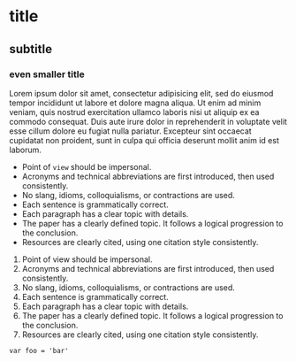 title
=====

subtitle
--------

### even smaller title

Lorem ipsum dolor sit amet, consectetur adipisicing elit, sed do eiusmod tempor incididunt ut labore et dolore magna aliqua. Ut enim ad minim veniam, quis nostrud exercitation ullamco laboris nisi ut aliquip ex ea commodo consequat. Duis aute irure dolor in reprehenderit in voluptate velit esse cillum dolore eu fugiat nulla pariatur. Excepteur sint occaecat cupidatat non proident, sunt in culpa qui officia deserunt mollit anim id est laborum.

*   Point of `view` should be impersonal.
*   Acronyms and technical abbreviations are first introduced, then used consistently.
*   No slang, idioms, colloquialisms, or contractions are used.
*   Each sentence is grammatically correct.
*   Each paragraph has a clear topic with details.
*   The paper has a clearly defined topic. It follows a logical progression to the conclusion.
*   Resources are clearly cited, using one citation style consistently.

1.  Point of view should be impersonal.
2.  Acronyms and technical abbreviations are first introduced, then used consistently.
3.  No slang, idioms, colloquialisms, or contractions are used.
4.  Each sentence is grammatically correct.
5.  Each paragraph has a clear topic with details.
6.  The paper has a clearly defined topic. It follows a logical progression to the conclusion.
7.  Resources are clearly cited, using one citation style consistently.

  `var foo = 'bar'`